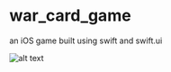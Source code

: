 # war_card_game
an iOS game built using swift and swift.ui

![alt text]([http://url/to/img.png](https://github.com/masterboy376/[reponame]/blob/war_card_game/war_card_game_ui.png?raw=true))
